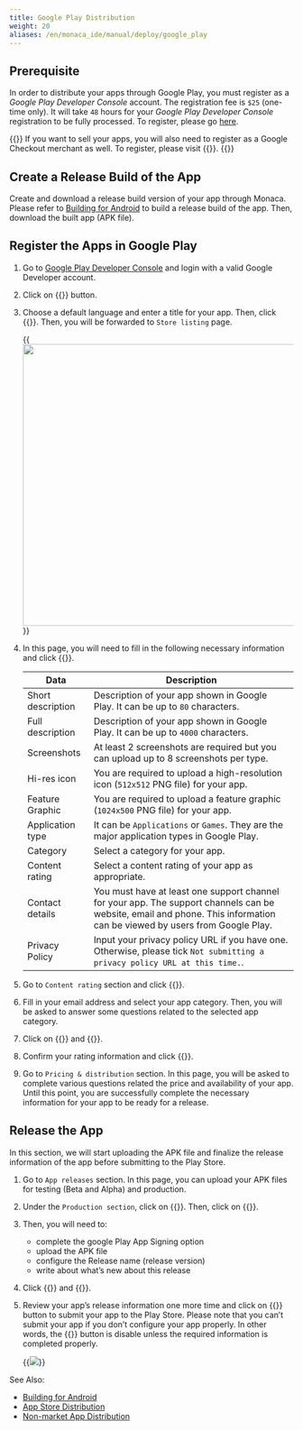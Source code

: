 ```yaml
---
title: Google Play Distribution
weight: 20
aliases: /en/monaca_ide/manual/deploy/google_play
---
```


## Prerequisite

In order to distribute your apps through Google Play, you must register
as a *Google Play Developer Console* account. The registration fee is
`$25` (one-time only). It will take `48` hours for your *Google Play
Developer Console* registration to be fully processed. To register,
please go [here](https://play.google.com/apps/publish/).

{{<note>}}
    If you want to sell your apps, you will also need to register as a Google Checkout merchant as well. To register, please visit {{<link href="https://support.google.com/googleplay/android-developer/answer/answer.py?hl=en&answer=2972701" title="Link a Google Play Developer account to your payments profile">}}.
{{</note>}}

## Create a Release Build of the App

Create and download a release build version of your app through Monaca. Please refer to [Building for Android](../../build/build_android/) to build a release build of the app. Then, download the built app (APK file).

## Register the Apps in Google Play

1. Go to [Google Play Developer Console](https://play.google.com/apps/publish/) and login with a valid Google Developer account.

2. Click on {{<guilabel name="CREATE APPLICATION">}} button.

3. Choose a default language and enter a title for your app. Then, click {{<guilabel name="CREATE">}}. Then, you will be forwarded to `Store listing` page.

    {{<img src="/images/monaca_ide/manual/deploy/google_play/2.png" width="500px">}}

4. In this page, you will need to fill in the following necessary information and click {{<guilabel name="SAVE DRAFT">}}.

    Data | Description
    -----|------------------
    Short description | Description of your app shown in Google Play. It can be up to `80` characters.
    Full description | Description of your app shown in Google Play. It can be up to `4000` characters.
    Screenshots | At least 2 screenshots are required but you can upload up to 8 screenshots per type.
    Hi-res icon | You are required to upload a high-resolution icon (`512x512` PNG file) for your app.
    Feature Graphic | You are required to upload a feature graphic (`1024x500` PNG file) for your app.
    Application type | It can be `Applications` or `Games`. They are the major application types in Google Play.
    Category | Select a category for your app.
    Content rating | Select a content rating of your app as appropriate.
    Contact details | You must have at least one support channel for your app. The support channels can be website, email and phone. This information can be viewed by users from Google Play.
    Privacy Policy | Input your privacy policy URL if you have one. Otherwise, please tick `Not submitting a privacy policy URL at this time.`.

5. Go to `Content rating` section and click {{<guilabel name="CONTINUE">}}.

6. Fill in your email address and select your app category. Then, you will be asked to answer some questions related to the selected app category.

7. Click on {{<guilabel name="SAVE QUESTIONNAIRE">}} and {{<guilabel name="CALCULATE RATING">}}.

8. Confirm your rating information and click {{<guilabel name="APPLY RATING">}}.

9. Go to `Pricing & distribution` section. In this page, you will be asked to complete various questions related the price and availability of your app. Until this point, you are successfully complete the necessary information for your app to be ready for a release.

## Release the App

In this section, we will start uploading the APK file and finalize the release information of the app before submitting to the Play Store.

1. Go to `App releases` section. In this page, you can upload your APK files for testing (Beta and Alpha) and production. 

2. Under the `Production section`, click on {{<guilabel name="MANAGE PRODUCTION">}}. Then, click on {{<guilabel name="CREATE RELEASE">}}.

3. Then, you will need to:

    - complete the google Play App Signing option
    - upload the APK file
    - configure the Release name (release version)
    - write about what’s new about this release

4. Click {{<guilabel name="SAVE">}} and {{<guilabel name="REVIEW">}}.

5. Review your app’s release information one more time and click on {{<guilabel name="START ROLLOUT TO PRODUCTION">}} button to submit your app to the Play Store. Please note that you can’t submit your app if you don’t configure your app properly. In other words, the {{<guilabel name="START ROLLOUT TO PRODUCTION">}} button is disable unless the required information is completed properly.

    {{<img src="/images/monaca_ide/manual/deploy/google_play/9.png">}}

See Also: 

- [Building for Android](../../build/build_android/)
- [App Store Distribution](../appstore/)
- [Non-market App Distribution](../non_market_deploy/)
